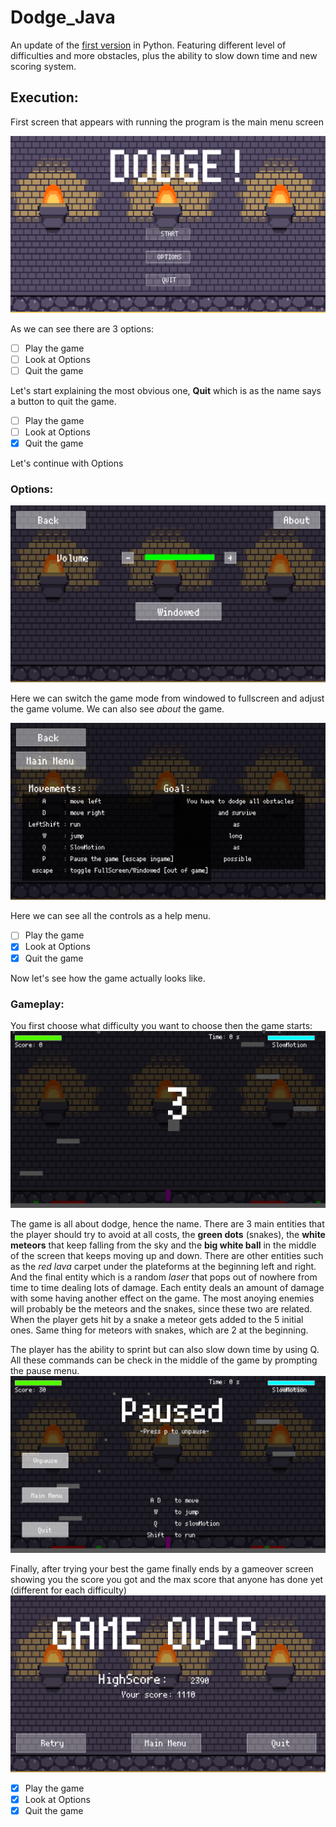 # Dodge_Java
An update of the [first version](https://github.com/DYasser/Dodge_Python) in Python. Featuring different level of difficulties and more obstacles, plus the ability to slow down time and new scoring system.

## Execution:
First screen that appears with running the program is the main menu screen

![mainMenu](https://github.com/DYasser/Dodge_Java/blob/master/images/mainMenu.png)

As we can see there are 3 options:
- [ ] Play the game
- [ ] Look at Options
- [ ] Quit the game

Let's start explaining the most obvious one, **Quit** which is as the name says a button to quit the game.

- [ ] Play the game
- [ ] Look at Options
- [X] Quit the game

Let's continue with Options

### Options:

![mainMenu](https://github.com/DYasser/Dodge_Java/blob/master/images/optionScreen.png)

Here we can switch the game mode from windowed to fullscreen and adjust the game volume. We can also see *about* the game.

![mainMenu](https://github.com/DYasser/Dodge_Java/blob/master/images/help.png)

Here we can see all the controls as a help menu.

- [ ] Play the game
- [X] Look at Options
- [X] Quit the game

Now let's see how the game actually looks like.
### Gameplay:

You first choose what difficulty you want to choose then the game starts:
![mainMenu](https://github.com/DYasser/Dodge_Java/blob/master/images/gameStart.png)

The game is all about dodge, hence the name. There are 3 main entities that the player should try to avoid at all costs, the **green dots** (snakes), the **white meteors** that keep falling from the sky and the **big white ball** in the middle of the screen that keeps moving up and down.
There are other entities such as the *red lava* carpet under the plateforms at the beginning left and right. And the final entity which is a random *laser* that pops out of nowhere from time to time dealing lots of damage. Each entity deals an amount of damage with some having another effect on the game.
The most anoying enemies will probably be the meteors and the snakes, since these two are related. When the player gets hit by a snake a meteor gets added to the 5 initial ones. Same thing for meteors with snakes, which are 2 at the beginning.

The player has the ability to sprint but can also slow down time by using Q. All these commands can be check in the middle of the game by prompting the pause menu.
![mainMenu](https://github.com/DYasser/Dodge_Java/blob/master/images/pauseScreen.png)

Finally, after trying your best the game finally ends by a gameover screen showing you the score you got and the max score that anyone has done yet (different for each difficulty)
![mainMenu](https://github.com/DYasser/Dodge_Java/blob/master/images/gameOverScreen.png)

- [X] Play the game
- [X] Look at Options
- [X] Quit the game
